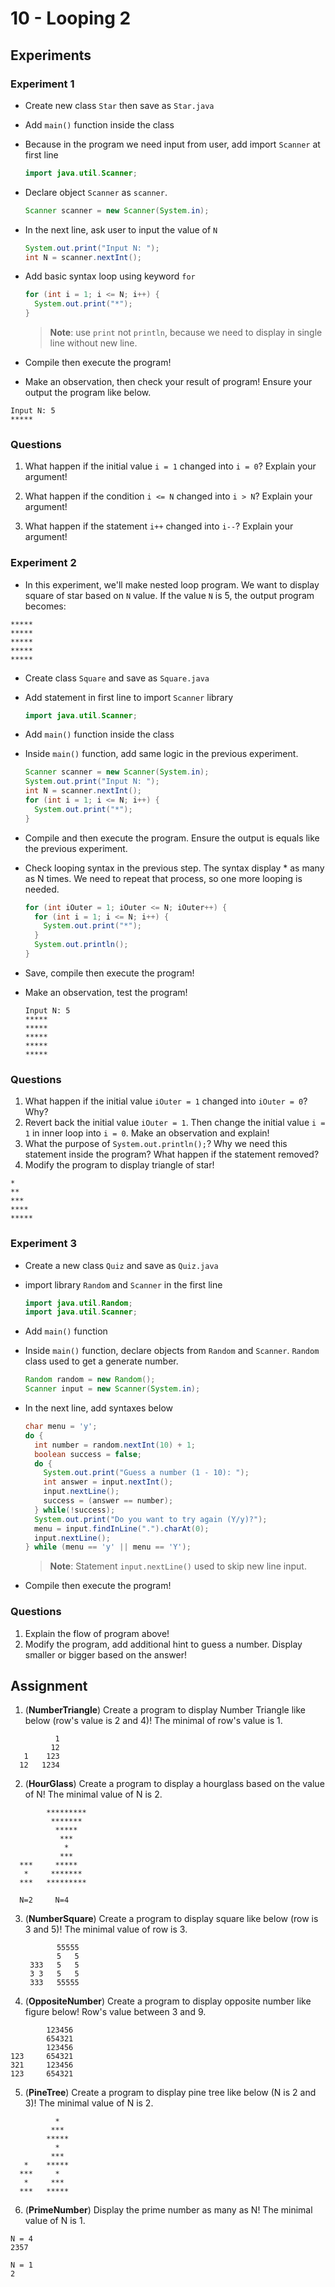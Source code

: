 # 10 - Looping 2

## Experiments
### Experiment 1
- Create new class `Star` then save as `Star.java`
- Add `main()` function inside the class
- Because in the program we need input from user, add import `Scanner` at first line

  ```java
  import java.util.Scanner;
  ```

- Declare object `Scanner` as `scanner`.

  ```java
  Scanner scanner = new Scanner(System.in);
  ```

- In the next line, ask user to input the value of `N`

  ```java
  System.out.print("Input N: ");
  int N = scanner.nextInt();
  ```

- Add basic syntax loop using keyword `for`

  ```java
  for (int i = 1; i <= N; i++) {
    System.out.print("*");
  }
  ```

  > **Note**: use `print` not `println`, because we need to display in single line
  > without new line.

- Compile then execute the program!
- Make an observation, then check your result of program! Ensure your output the
 program like below.

 ```
 Input N: 5
 *****
 ```
### Questions
1. What happen if the initial value `i = 1` changed into `i = 0`? Explain your
   argument!

2. What happen if the condition `i <= N` changed into `i > N`? Explain your
   argument!

3. What happen if the statement `i++` changed into `i--`? Explain your argument!

### Experiment 2

- In this experiment, we'll make nested loop program. We want to display square
 of star based on `N` value. If the value `N` is 5, the output program becomes:

 ```
 *****
 *****
 *****
 *****
 *****
 ```

- Create class `Square` and save as `Square.java`
- Add statement in first line to import `Scanner` library

  ```java
  import java.util.Scanner;
  ```

- Add `main()` function inside the class
- Inside `main()` function, add same logic in the previous experiment.

  ```java
  Scanner scanner = new Scanner(System.in);
  System.out.print("Input N: ");
  int N = scanner.nextInt();
  for (int i = 1; i <= N; i++) {
    System.out.print("*");
  }
  ```

- Compile and then execute the program. Ensure the output is equals like the
 previous experiment.

- Check looping syntax in the previous step. The syntax display * as many as N
 times. We need to repeat that process, so one more looping is needed.

  ```java
  for (int iOuter = 1; iOuter <= N; iOuter++) {
    for (int i = 1; i <= N; i++) {
      System.out.print("*");
    }
    System.out.println();
  }
  ```
- Save, compile then execute the program!
- Make an observation, test the program!
    ```
    Input N: 5
    *****
    *****
    *****
    *****
    *****
    ```

### Questions
1. What happen if the initial value `iOuter = 1` changed into `iOuter = 0`? Why?
2. Revert back the initial value `iOuter = 1`. Then change the initial value `i
   = 1` in inner loop into `i = 0`. Make an observation and explain!
3. What the purpose of `System.out.println();`? Why we need this statement
   inside the program? What happen if the statement removed?
4. Modify the program to display triangle of star!

  ```
  *
  **
  ***
  ****
  *****
  ```

### Experiment 3

- Create a new class `Quiz` and save as `Quiz.java`
- import library `Random` and `Scanner` in the first line
    ```java
    import java.util.Random;
    import java.util.Scanner;
    ```
- Add `main()` function
- Inside `main()` function, declare objects from `Random` and `Scanner`. `Random` class used to get a generate number.

    ```java
    Random random = new Random();
    Scanner input = new Scanner(System.in);
    ```

- In the next line, add syntaxes below

    ```java
    char menu = 'y';
    do {
      int number = random.nextInt(10) + 1;
      boolean success = false;
      do {
        System.out.print("Guess a number (1 - 10): ");
        int answer = input.nextInt();
        input.nextLine();
        success = (answer == number);
      } while(!success);
      System.out.print("Do you want to try again (Y/y)?");
      menu = input.findInLine(".").charAt(0);
      input.nextLine();
    } while (menu == 'y' || menu == 'Y');
    ```
    > **Note**: Statement `input.nextLine()` used to skip new line input.

- Compile then execute the program!

### Questions

1. Explain the flow of program above!
2. Modify the program, add additional hint to guess a number. Display
   smaller or bigger based on the answer!

## Assignment

1. (**NumberTriangle**) Create a program to display Number Triangle like below
   (row's value is 2 and 4)! The minimal of row's value is 1.

  ```
            1
           12
     1    123
    12   1234
  ```

2. (**HourGlass**) Create a program to display a hourglass based on the value of
   N! The minimal value of N is 2.

  ```
          *********
           *******
            *****
             ***
              *
             ***
    ***     *****
     *     *******
    ***   *********

    N=2     N=4
  ```

3. (**NumberSquare**) Create a program to display square like below (row is 3
   and 5)! The minimal value of row is 3.

   ```
          55555
          5   5
    333   5   5
    3 3   5   5
    333   55555
   ```

4. (**OppositeNumber**) Create a program to display opposite number like figure
   below! Row's value between 3 and 9.

  ```
          123456
          654321
          123456
  123     654321
  321     123456
  123     654321
  ```

5. (**PineTree**) Create a program to display pine tree like below (N is 2 and
   3)! The minimal value of N is 2.

  ```
            *
           ***
          *****
            *
           ***
     *    *****
    ***     *
     *     ***
    ***   *****
  ```

6. (**PrimeNumber**) Display the prime number as many as N! The minimal value of
   N is 1.

  ```
  N = 4
  2357

  N = 1
  2
  ```
